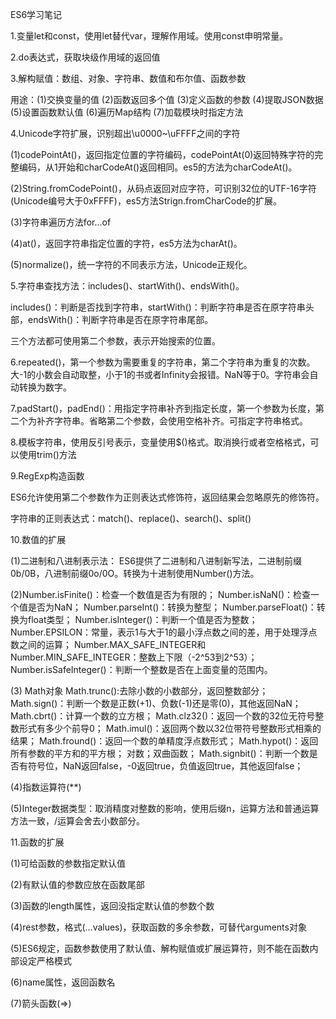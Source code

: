ES6学习笔记

1.变量let和const，使用let替代var，理解作用域。使用const申明常量。

2.do表达式，获取块级作用域的返回值

3.解构赋值：数组、对象、字符串、数值和布尔值、函数参数

用途：(1)交换变量的值 (2)函数返回多个值 (3)定义函数的参数 (4)提取JSON数据 (5)设置函数默认值 (6)遍历Map结构 (7)加载模块时指定方法
  
4.Unicode字符扩展，识别超出\u0000~\uFFFF之间的字符

(1)codePointAt()，返回指定位置的字符编码，codePointAt(0)返回特殊字符的完整编码，从1开始和charCodeAt()返回相同。es5的方法为charCodeAt()。

(2)String.fromCodePoint()，从码点返回对应字符，可识别32位的UTF-16字符(Unicode编号大于0xFFFF)，es5方法Strign.fromCharCode的扩展。

(3)字符串遍历方法for...of

(4)at()，返回字符串指定位置的字符，es5方法为charAt()。

(5)normalize()，统一字符的不同表示方法，Unicode正规化。

5.字符串查找方法：includes()、startWith()、endsWith()。

includes()：判断是否找到字符串，startWith()：判断字符串是否在原字符串头部，endsWith()：判断字符串是否在原字符串尾部。

三个方法都可使用第二个参数，表示开始搜索的位置。

6.repeated()，第一个参数为需要重复的字符串，第二个字符串为重复的次数。大-1的小数会自动取整，小于1的书或者Infinity会报错。NaN等于0。字符串会自动转换为数字。

7.padStart()，padEnd()：用指定字符串补齐到指定长度，第一个参数为长度，第二个为补齐字符串。省略第二个参数，会使用空格补齐。可指定字符串格式。

8.模板字符串，使用反引号表示，变量使用$()格式。取消换行或者空格格式，可以使用trim()方法

9.RegExp构造函数

ES6允许使用第二个参数作为正则表达式修饰符，返回结果会忽略原先的修饰符。

字符串的正则表达式：match()、replace()、search()、split()

10.数值的扩展

(1)二进制和八进制表示法： ES6提供了二进制和八进制新写法，二进制前缀0b/0B，八进制前缀0o/0O。转换为十进制使用Number()方法。

(2)Number.isFinite()：检查一个数值是否为有限的；
Number.isNaN()：检查一个值是否为NaN；
Number.parseInt()：转换为整型；
Number.parseFloat()：转换为float类型；
Number.isInteger()：判断一个值是否为整数；
Number.EPSILON：常量，表示1与大于1的最小浮点数之间的差，用于处理浮点数之间的运算；
Number.MAX_SAFE_INTEGER和Number.MIN_SAFE_INTEGER：整数上下限（-2^53到2^53）；
Number.isSafeInteger()：判断一个整数是否在上面变量的范围内。

(3) Math对象
Math.trunc():去除小数的小数部分，返回整数部分；
Math.sign()：判断一个数是正数(+1)、负数(-1)还是零(0)，其他返回NaN；
Math.cbrt()：计算一个数的立方根；
Math.clz32()：返回一个数的32位无符号整数形式有多少个前导0；
Math.imul()：返回两个数以32位带符号整数形式相乘的结果；
Math.fround()：返回一个数的单精度浮点数形式；
Math.hypot()：返回所有参数的平方和的平方根；
对数；双曲函数；
Math.signbit()：判断一个数是否有符号位，NaN返回false，-0返回true，负值返回true，其他返回false；

(4)指数运算符(**)

(5)Integer数据类型：取消精度对整数的影响，使用后缀n，运算方法和普通运算方法一致，/运算会舍去小数部分。

11.函数的扩展

(1)可给函数的参数指定默认值

(2)有默认值的参数应放在函数尾部

(3)函数的length属性，返回没指定默认值的参数个数

(4)rest参数，格式(...values)，获取函数的多余参数，可替代arguments对象

(5)ES6规定，函数参数使用了默认值、解构赋值或扩展运算符，则不能在函数内部设定严格模式

(6)name属性，返回函数名

(7)箭头函数(=>)


